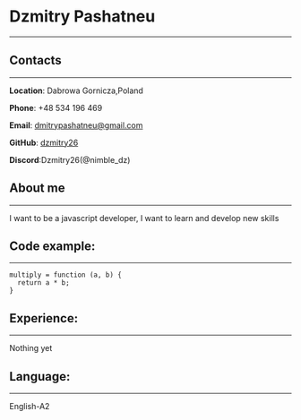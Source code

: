 # Dzmitry Pashatneu
***
## Contacts 
***
**Location**: Dabrowa Gornicza,Poland

**Phone**: +48 534 196 469

**Email**: dmitrypashatneu@gmail.com

**GitHub**: [dzmitry26](https://github.com/dzmitry26)

**Discord**:Dzmitry26(@nimble_dz)

## About me
***
 I want to be a javascript developer, I want to learn and develop new skills
## Code example:
***
```
multiply = function (a, b) {
  return a * b;
}
```
##  Experience:
***
Nothing yet

## Language:
***
English-A2

